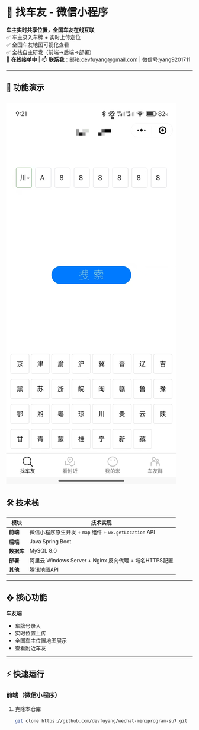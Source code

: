# 🚗 找车友 - 微信小程序

**车主实时共享位置，全国车友在线互联**  
✅ 车主录入车牌 + 实时上传定位  
✅ 全国车友地图可视化查看  
✅ 全栈自主研发（前端→后端→部署）  
🔧 **在线接单中** | 📫 **联系我**：邮箱:devfuyang@gmail.com | 微信号:yang9201711

---

## 🌟 功能演示
![功能演示截图](/screenshots/1.jpg)
---

## 🛠️ 技术栈
| 模块         | 技术实现                                                                                     |
|--------------|-------------------------------------------------------------------------------------------|
| **前端**     | 微信小程序原生开发 + `map` 组件 + `wx.getLocation` API                                      |
| **后端**     | Java Spring Boot                                                                           |
| **数据库**   | MySQL 8.0                                                                                  |
| **部署**     | 阿里云 Windows Server + Nginx 反向代理 + 域名HTTPS配置                                      |
| **其他**     | 腾讯地图API                                                                                 |

---

## � 核心功能
  **车友端**
   - 车牌号录入 
   - 实时位置上传
   - 全国车主位置地图展示  
   - 查看附近车友
---

## ⚡ 快速运行
### 前端（微信小程序）
1. 克隆本仓库  
   ```bash
   git clone https://github.com/devfuyang/wechat-miniprogram-su7.git
